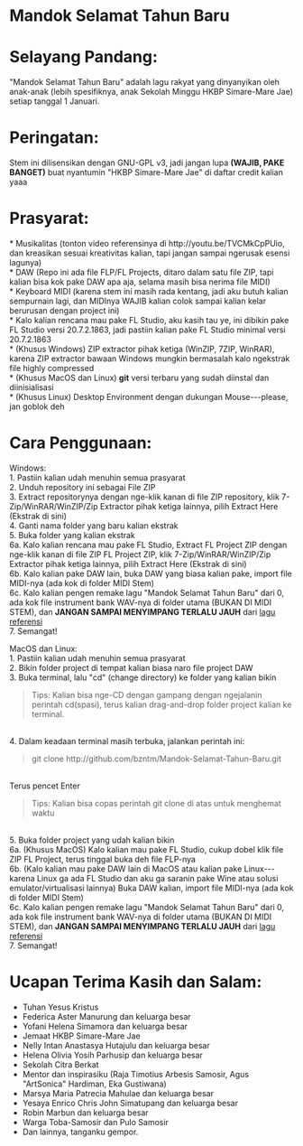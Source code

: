 # Mandok Selamat Tahun Baru

# Selayang Pandang:
<p>"Mandok Selamat Tahun Baru" adalah lagu rakyat yang dinyanyikan oleh anak-anak (lebih spesifiknya, anak Sekolah Minggu HKBP Simare-Mare Jae) setiap tanggal 1 Januari.</p>

# Peringatan:
<p>Stem ini dilisensikan dengan GNU-GPL v3, jadi jangan lupa <strong>(WAJIB, PAKE BANGET)</strong> buat nyantumin "HKBP Simare-Mare Jae" di daftar credit kalian yaaa</p>

# Prasyarat:

<p>* Musikalitas (tonton video referensinya di http://youtu.be/TVCMkCpPUio, dan kreasikan sesuai kreativitas kalian, tapi jangan sampai ngerusak esensi lagunya)<br>
* DAW (Repo ini ada file FLP/FL Projects, ditaro dalam satu file ZIP, tapi kalian bisa kok pake DAW apa aja, selama masih bisa nerima file MIDI)<br>
* Keyboard MIDI (karena stem ini masih rada kentang, jadi aku butuh kalian sempurnain lagi, dan MIDInya WAJIB kalian colok sampai kalian kelar berurusan dengan project ini)<br>
* Kalo kalian rencana mau pake FL Studio, aku kasih tau ye, ini dibikin pake FL Studio versi 20.7.2.1863, jadi pastiin kalian pake FL Studio minimal versi 20.7.2.1863<br>
* (Khusus Windows) ZIP extractor pihak ketiga (WinZIP, 7ZIP, WinRAR), karena ZIP extractor bawaan Windows mungkin bermasalah kalo ngekstrak file highly compressed<br>
* (Khusus MacOS dan Linux) <strong>git</strong> versi terbaru yang sudah diinstal dan diinisialisasi<br>
* (Khusus Linux) Desktop Environment dengan dukungan Mouse---please, jan goblok deh</p>

# Cara Penggunaan:
<p>Windows:<br>
1. Pastiin kalian udah menuhin semua prasyarat<br>
2. Unduh repository ini sebagai File ZIP<br>
3. Extract repositorynya dengan nge-klik kanan di file ZIP repository, klik 7-Zip/WinRAR/WinZIP/Zip Extractor pihak ketiga lainnya, pilih Extract Here (Ekstrak di sini)<br>
4. Ganti nama folder yang baru kalian ekstrak<br>
5. Buka folder yang kalian ekstrak<br>
6a. Kalo kalian rencana mau pake FL Studio, Extract FL Project ZIP dengan nge-klik kanan di file ZIP FL Project ZIP, klik 7-Zip/WinRAR/WinZIP/Zip Extractor pihak ketiga lainnya, pilih Extract Here (Ekstrak di sini)<br>
6b. Kalo kalian pake DAW lain, buka DAW yang biasa kalian pake, import file MIDI-nya (ada kok di folder MIDI Stem)<br>
6c. Kalo kalian pengen remake lagu "Mandok Selamat Tahun Baru" dari 0, ada kok file instrument bank WAV-nya di folder utama (BUKAN DI MIDI STEM), dan <strong>JANGAN SAMPAI MENYIMPANG TERLALU JAUH</strong> dari <a href="http://youtu.be/TVCMkCpPUio">lagu referensi</a><br>
7. Semangat!</p>

<p>MacOS dan Linux:<br>
1. Pastiin kalian udah menuhin semua prasyarat<br>
2. Bikin folder project di tempat kalian biasa naro file project DAW<br>
3. Buka terminal, lalu "cd" (change directory) ke folder yang kalian bikin<br>
<blockquote>Tips: Kalian bisa nge-CD dengan gampang dengan ngejalanin perintah cd(spasi), terus kalian drag-and-drop folder project kalian ke terminal.</blockquote><br>
4. Dalam keadaan terminal masih terbuka, jalankan perintah ini:<br>
<blockquote>git clone http://github.com/bzntm/Mandok-Selamat-Tahun-Baru.git</blockquote><br>
Terus pencet Enter<br>
<blockquote>Tips: Kalian bisa copas perintah git clone di atas untuk menghemat waktu</blockquote><br>
5. Buka folder project yang udah kalian bikin<br>
6a. (Khusus MacOS) Kalo kalian mau pake FL Studio, cukup dobel klik file ZIP FL Project, terus tinggal buka deh file FLP-nya<br>
6b. (Kalo kalian mau pake DAW lain di MacOS atau kalian pake Linux---karena Linux ga ada FL Studio dan aku ga saranin pake Wine atau solusi emulator/virtualisasi lainnya) Buka DAW kalian, import file MIDI-nya (ada kok di folder MIDI Stem)<br>
6c. Kalo kalian pengen remake lagu "Mandok Selamat Tahun Baru" dari 0, ada kok file instrument bank WAV-nya di folder utama (BUKAN DI MIDI STEM), dan <strong>JANGAN SAMPAI MENYIMPANG TERLALU JAUH</strong> dari <a href="http://youtu.be/TVCMkCpPUio">lagu referensi</a><br>
7. Semangat!</p>

# Ucapan Terima Kasih dan Salam:

* Tuhan Yesus Kristus
* Federica Aster Manurung dan keluarga besar
* Yofani Helena Simamora dan keluarga besar
* Jemaat HKBP Simare-Mare Jae
* Nelly Intan Anastasya Hutajulu dan keluarga besar
* Helena Olivia Yosih Parhusip dan keluarga besar
* Sekolah Citra Berkat
* Mentor dan inspirasiku (Raja Timotius Arbesis Samosir, Agus "ArtSonica" Hardiman, Eka Gustiwana)
* Marsya Maria Patrecia Mahulae dan keluarga besar
* Yesaya Enrico Chris John Simatupang dan keluarga besar
* Robin Marbun dan keluarga besar
* Warga Toba-Samosir dan Pulo Samosir
* Dan lainnya, tanganku gempor.
  

